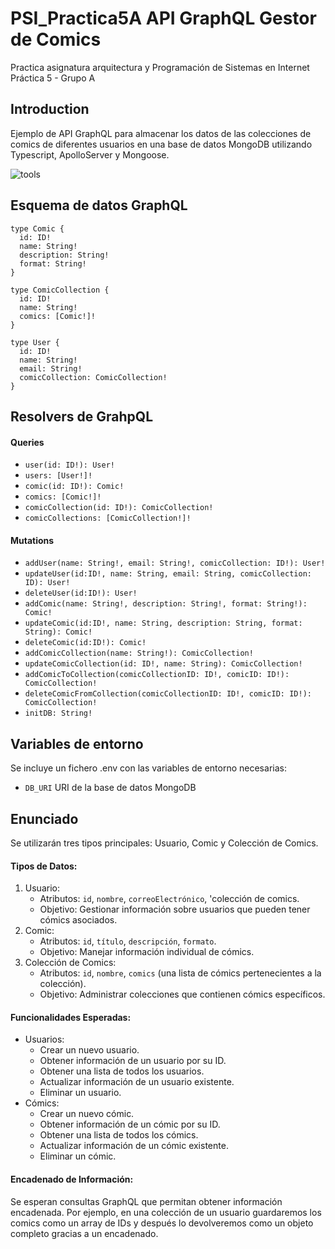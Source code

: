 # PSI_Practica5A API GraphQL Gestor de Comics
Practica asignatura arquitectura y Programación de Sistemas en Internet Práctica 5 - Grupo A

## Introduction
Ejemplo de API GraphQL para almacenar los datos de las colecciones de comics de diferentes usuarios
en una base de datos MongoDB utilizando Typescript, ApolloServer y Mongoose.<p>
![tools](https://skillicons.dev/icons?i=ts,mongodb,apollo)

## Esquema de datos GraphQL

```
type Comic {
  id: ID!
  name: String!
  description: String!
  format: String!
}

type ComicCollection {
  id: ID!
  name: String!
  comics: [Comic!]!
}

type User {
  id: ID!
  name: String!
  email: String!
  comicCollection: ComicCollection!
}
```

## Resolvers de GrahpQL

#### Queries

* ```user(id: ID!): User!```
* ```users: [User!]!```
* ```comic(id: ID!): Comic!```
* ```comics: [Comic!]!```
* ```comicCollection(id: ID!): ComicCollection!```
* ```comicCollections: [ComicCollection!]!```

#### Mutations
* ```addUser(name: String!, email: String!, comicCollection: ID!): User!```
* ```updateUser(id:ID!, name: String, email: String, comicCollection: ID): User!```
* ```deleteUser(id:ID!): User!```
* ```addComic(name: String!, description: String!, format: String!): Comic!```
* ```updateComic(id:ID!, name: String, description: String, format: String): Comic!```
* ```deleteComic(id:ID!): Comic!```
* ```addComicCollection(name: String!): ComicCollection!```
* ```updateComicCollection(id: ID!, name: String): ComicCollection!```
* ```addComicToCollection(comicCollectionID: ID!, comicID: ID!): ComicCollection!```
* ```deleteComicFromCollection(comicCollectionID: ID!, comicID: ID!): ComicCollection!```
* ```initDB: String!```

## Variables de entorno
Se incluye un fichero .env con las variables de entorno necesarias:
* ```DB_URI``` URI de la base de datos MongoDB


## Enunciado
Se utilizarán tres tipos principales: Usuario, Comic y Colección de Comics.
#### Tipos de Datos:
1. Usuario:
    - Atributos: `id`, `nombre`, `correoElectrónico`, 'colección de comics.
    - Objetivo: Gestionar información sobre usuarios que pueden tener cómics asociados.
2. Comic:
    - Atributos: `id`, `título`, `descripción`, `formato`.
    - Objetivo: Manejar información individual de cómics.
3. Colección de Comics:
    - Atributos: `id`, `nombre`, `comics` (una lista de cómics pertenecientes a la colección).
    - Objetivo: Administrar colecciones que contienen cómics específicos.

#### Funcionalidades Esperadas:
- Usuarios:
    - Crear un nuevo usuario.
    - Obtener información de un usuario por su ID.
    - Obtener una lista de todos los usuarios.
    - Actualizar información de un usuario existente.
    - Eliminar un usuario.
- Cómics:
    - Crear un nuevo cómic.
    - Obtener información de un cómic por su ID.
    - Obtener una lista de todos los cómics.
    - Actualizar información de un cómic existente.
    - Eliminar un cómic.

#### Encadenado de Información:
Se esperan consultas GraphQL que permitan obtener información encadenada. Por ejemplo,
en una colección de un usuario guardaremos los comics como un array de IDs y
después lo devolveremos como un objeto completo gracias a un encadenado.
